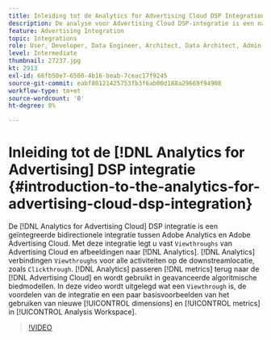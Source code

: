 ```yaml
---
title: Inleiding tot de Analytics for Advertising Cloud DSP Integration
description: De analyse voor Advertising Cloud DSP-integratie is een native bidirectionele integratie tussen Adobe Analytics en Adobe Advertising Cloud.
feature: Advertising Integration
topic: Integrations
role: User, Developer, Data Engineer, Architect, Data Architect, Admin, Leader
level: Intermediate
thumbnail: 27237.jpg
kt: 2913
exl-id: 66fb50e7-6500-4b16-beab-7ceac17f9245
source-git-commit: eabf80121425753fb3f6ab00d188a29669f94908
workflow-type: tm+mt
source-wordcount: '0'
ht-degree: 0%

---
```


# Inleiding tot de [!DNL Analytics for Advertising] DSP integratie {#introduction-to-the-analytics-for-advertising-cloud-dsp-integration}

De [!DNL Analytics for Advertising Cloud] DSP integratie is een geïntegreerde bidirectionele integratie tussen Adobe Analytics en Adobe Advertising Cloud. Met deze integratie legt u vast `Viewthroughs` van Advertising Cloud en afbeeldingen naar [!DNL Analytics]. [!DNL Analytics] verbindingen `Viewthroughs` voor alle activiteiten op de downstreamlocatie, zoals `Clickthrough`. [!DNL Analytics] passeren [!DNL metrics] terug naar de [!DNL Advertising Cloud] en wordt gebruikt in geavanceerde algoritmische biedmodellen. In deze video wordt uitgelegd wat een `Viewthrough` is, de voordelen van de integratie en een paar basisvoorbeelden van het gebruiken van nieuwe [!UICONTROL dimensions] en [!UICONTROL metrics] in [!UICONTROL Analysis Workspace].

>[!VIDEO](https://video.tv.adobe.com/v/27237/?quality=12&learn=on)
